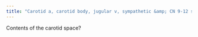 ```yaml
---
title: "Carotid a, carotid body, jugular v, sympathetic &amp; CN 9-12 suprahyoid, CN X through entirety. LN's around, not in (per core)"
---
```

Contents of the carotid space?


